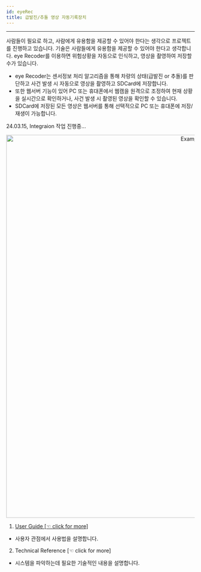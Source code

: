 ```yaml
---
id: eyeRec
title: 급발진/추돌 영상 자동기록장치
---
```


---

사람들이 필요로 하고, 사람에게 유용함을 제공할 수 있어야 한다는 생각으로 프로젝트를 진행하고 있습니다. 기술은 사람들에게 유용함을 제공할 수 있어야 한다고 생각합니다. eye Recoder를 이용하면 위험상황을 자동으로 인식하고, 영상을 촬영하여 저장할 수가 있습니다.

* eye Recoder는 센서정보 처리 알고리즘을 통해 차량의 상태(급발진 or 추돌)를 판단하고 사건 발생 시 자동으로 영상을 촬영하고 SDCard에 저장합니다.
* 또한 웹서버 기능이 있어 PC 또는 휴대폰에서 웹캠을 원격으로 조정하여 현재 상황을 실시간으로 확인하거나, 사건 발생 시 촬영된 영상을 확인할 수 있습니다.
* SDCard에 저장된 모든 영상은 웹서버를 통해 선택적으로 PC 또는 휴대폰에 저장/재생이 가능합니다.

24.03.15, Integraion 작업 진행중...

<p align="center">
	<img
		src={require('/img/fifth_embedded_linux.png').default}
		alt="Example banner"
		width="1024"
	/>
</p>

1. [User Guide [☜ click for more]](./)
  * 사용자 관점에서 사용법을 설명합니다.
2. Technical Reference [☜ click for more]
  * 시스템을 파악하는데 필요한 기술적인 내용을 설명합니다.
